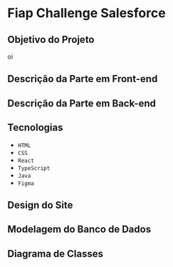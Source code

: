 # Fiap Challenge Salesforce

## Objetivo do Projeto
oi

## Descrição da Parte em Front-end

## Descrição da Parte em Back-end

## Tecnologias
- `HTML`
- `CSS`
- `React`
- `TypeScript`
- `Java`
- `Figma`

## Design do Site

## Modelagem do Banco de Dados

## Diagrama de Classes
